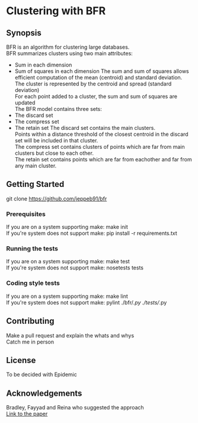 # Clustering with BFR
## Synopsis
BFR is an algorithm for clustering large databases. <br />
BFR summarizes clusters using two main attributes:
* Sum in each dimension
* Sum of squares in each dimension
The sum and sum of squares allows efficient computation of the mean (centroid) and standard deviation. <br />
The cluster is represented by the centroid and spread (standard deviation) <br />
For each point added to a cluster, the sum and sum of squares are updated <br />
The BFR model contains three sets:
* The discard set
* The compress set
* The retain set
The discard set contains the main clusters. <br />
Points within a distance threshold of the closest centroid in the discard set will be included in that cluster. <br />
The compress set contains clusters of points which are far from main clusters but close to each other. <br />
The retain set contains points which are far from eachother and far from any main cluster. <br />
## Getting Started
git clone https://github.com/jeppeb91/bfr
### Prerequisites
If you are on a system supporting make: make init <br />
If you're system does not support make: pip install -r requirements.txt
### Running the tests
If you are on a system supporting make: make test <br />
If you're system does not support make: nosetests tests
### Coding style tests
If you are on a system supporting make: make lint <br />
If you're system does not support make: pylint ./bfr/*.py ./tests/*.py
## Contributing
Make a pull request and explain the whats and whys <br />
Catch me in person
## License
To be decided with Epidemic
## Acknowledgements
Bradley, Fayyad and Reina who suggested the approach <br />
[Link to the paper](https://www.aaai.org/Papers/KDD/1998/KDD98-002.pdf)



